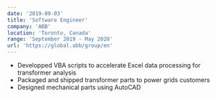```yaml
---
date: '2019-09-03'
title: 'Software Engineer'
company: 'ABB'
location: 'Toronto, Canada'
range: 'September 2019 - May 2020'
url: 'https://global.abb/group/en'
---
```


- Developped VBA scripts to accelerate Excel data processing for transformer analysis 
- Packaged and shipped transformer parts to power grids customers
- Designed mechanical parts using AutoCAD 
